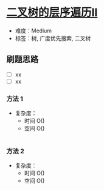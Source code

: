 # [二叉树的层序遍历II](https://leetcode-cn.com/problems/binary-tree-level-order-traversal-ii/)

- 难度：Medium
- 标签：树, 广度优先搜索, 二叉树

## 刷题思路

- [ ] xx
- [ ] xx

### 方法 1

- 复杂度：
    - 时间 O()
    - 空间 O()

``` js

```

### 方法 2

- 复杂度：
    - 时间 O()
    - 空间 O()

``` js

```
